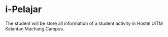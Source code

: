 # i-Pelajar
The student will be store all information of a student activity in Hostel UiTM Kelantan Machang Campus. 
